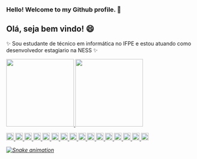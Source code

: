 ### Hello! Welcome to my Github profile. 👋
## Olá, seja bem vindo! 😄

✨ Sou estudante de técnico em informática no IFPE e estou atuando como desenvolvedor estagiario na NESS ✨



<div>
<a href="https://github.com/MatteusSoarees">
<img height="180em" src="https://github-readme-stats.vercel.app/api/top-langs/?username=MatteusSoarees&layout=compact&langs_count=7&theme=dracula"/>
<img height="180em" src="https://github-readme-stats.vercel.app/api?username=MatteusSoarees&show_icons=true&theme=dracula&include_all_commits=true&count_private=true"/>
</div>
  
 <i><img height="20" src="https://img.shields.io/badge/HTML-239120?style=for-the-badge&logo=html5&logoColor=white">
 <img height="20" src="https://img.shields.io/badge/CSS-239120?&style=for-the-badge&logo=css3&logoColor=white">
 <img height="20" src="https://img.shields.io/badge/HTML5-E34F26?style=for-the-badge&logo=html5&logoColor=white">
 <img height="20" src="https://img.shields.io/badge/CSS3-1572B6?style=for-the-badge&logo=css3&logoColor=white">
 <img height="20" src="https://img.shields.io/badge/Java-ED8B00?style=for-the-badge&logo=java&logoColor=white">
 <img height="20" src="https://img.shields.io/badge/React-20232A?style=for-the-badge&logo=react&logoColor=61DAFB">
 <img height="20" src="https://img.shields.io/badge/Bootstrap-563D7C?style=for-the-badge&logo=bootstrap&logoColor=white">
 <img height="20" src="https://img.shields.io/badge/Laravel-FF2D20?style=for-the-badge&logo=laravel&logoColor=white">
 <img height="20" src="https://img.shields.io/badge/Flutter-02569B?style=for-the-badge&logo=flutter&logoColor=white">
 <img height="20" src="https://img.shields.io/badge/MySQL-00000F?style=for-the-badge&logo=mysql&logoColor=white">
 <img height="20" src="https://img.shields.io/badge/PostgreSQL-316192?style=for-the-badge&logo=postgresql&logoColor=white">
 <img height="20" src="https://img.shields.io/badge/Microsoft_Excel-217346?style=for-the-badge&logo=microsoft-excel&logoColor=white">
 <img height="20" src="https://img.shields.io/badge/Apache-CA2136?style=for-the-badge&logo=apache&logoColor=white">
 <img height="20" src="https://img.shields.io/badge/Docker-2496ED?style=for-the-badge&logo=docker&logoColor=white">
 <img height="20" src="https://img.shields.io/badge/Git-E34F26?style=for-the-badge&logo=git&logoColor=white">
 <img height="20" src="https://img.shields.io/badge/Windows-017AD7?style=for-the-badge&logo=windows&logoColor=white">


  
![Snake animation](https://github.com/MatteusSoarees/MatteusSoarees/blob/output/github-contribution-grid-snake.svg)
  
 
